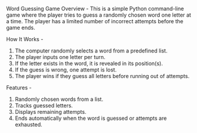 Word Guessing Game
Overview -
This is a simple Python command-line game where the player tries to guess a randomly chosen word one letter at a time.
The player has a limited number of incorrect attempts before the game ends.

How It Works -
1. The computer randomly selects a word from a predefined list.
2. The player inputs one letter per turn.
3. If the letter exists in the word, it is revealed in its position(s).
4. If the guess is wrong, one attempt is lost.
5. The player wins if they guess all letters before running out of attempts.

Features - 
1. Randomly chosen words from a list.
2. Tracks guessed letters.
3. Displays remaining attempts.
4. Ends automatically when the word is guessed or attempts are exhausted.
